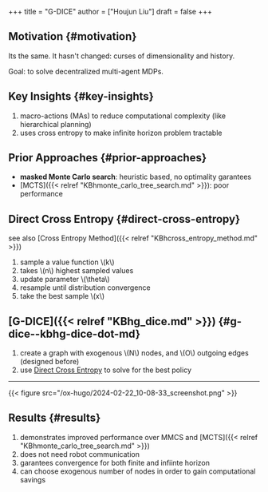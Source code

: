 +++
title = "G-DICE"
author = ["Houjun Liu"]
draft = false
+++

## Motivation {#motivation}

Its the same. It hasn't changed: curses of dimensionality and history.

Goal: to solve decentralized multi-agent MDPs.


## Key Insights {#key-insights}

1.  macro-actions (MAs) to reduce computational complexity (like hierarchical planning)
2.  uses cross entropy to make infinite horizon problem tractable


## Prior Approaches {#prior-approaches}

-   **masked Monte Carlo search**: heuristic based, no optimality garantees
-   [MCTS]({{< relref "KBhmonte_carlo_tree_search.md" >}}): poor performance


## Direct Cross Entropy {#direct-cross-entropy}

see also [Cross Entropy Method]({{< relref "KBhcross_entropy_method.md" >}})

1.  sample a value function \\(k\\)
2.  takes \\(n\\) highest sampled values
3.  update parameter \\(\theta\\)
4.  resample until distribution convergence
5.  take the best sample \\(x\\)


## [G-DICE]({{< relref "KBhg_dice.md" >}}) {#g-dice--kbhg-dice-dot-md}

1.  create a graph with exogenous \\(N\\) nodes, and \\(O\\) outgoing edges (designed before)
2.  use [Direct Cross Entropy](#direct-cross-entropy) to solve for the best policy

---

{{< figure src="/ox-hugo/2024-02-22_10-08-33_screenshot.png" >}}


## Results {#results}

1.  demonstrates improved performance over MMCS and [MCTS]({{< relref "KBhmonte_carlo_tree_search.md" >}})
2.  does not need robot communication
3.  garantees convergence for both finite and infiinte horizon
4.  can choose exogenous number of nodes in order to gain computational savings
